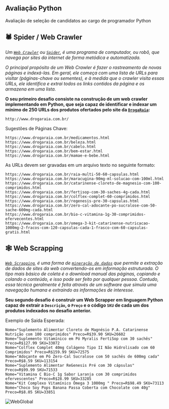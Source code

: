 ## Avaliação Python
Avaliação de seleção de candidatos ao cargo de programador Python

## 🕷 Spider / Web Crawler

*Um [`Web Crawler`](https://pt.wikipedia.org/wiki/Rastreador_web) ou [`Spider`](https://pt.wikipedia.org/wiki/Rastreador_web), é uma programa de computador, ou robô, que navega por sites da internet de forma metódica e automatizada.*

*O principal propósito de um Web Crawler é fazer o rastreamento de novas páginas e indexá-las. Em geral, ele começa com uma lista de URLs para visitar (páginas-chave ou sementes), e à medida que o *crawler* visita essas URLs, ele identifica e extrai todos os *links* contidos da página e os armazena em uma lista.*

**O seu primeiro desafio consiste na construção de um web crawler implementando em Python, que seja capaz de identificar e indexar um mínimo de 250 URLs dos produtos ofertados pelo site da [`DrogaRaia`](http://www.drogaraia.com.br/):**

```
http://www.drogaraia.com.br/
```

Sugestões de Páginas Chave:

```
https://www.drogaraia.com.br/medicamentos.html
https://www.drogaraia.com.br/beleza.html
https://www.drogaraia.com.br/cabelo.html
https://www.drogaraia.com.br/bem-estar.html
https://www.drogaraia.com.br/mamae-e-bebe.html
```

As URLs devem ser gravadas em um arquivo texto no seguinte formato:

```
https://www.drogaraia.com.br/raia-multi-50-60-capsulas.html
https://www.drogaraia.com.br/maracugina-90mg-ml-solucao-com-100ml.html
https://www.drogaraia.com.br/catarinense-cloreto-de-magnesio-com-100-comprimidos.html
https://www.drogaraia.com.br/fertisop-com-30-saches-4g-cada.html
https://www.drogaraia.com.br/colflex-complet-60-comprimidos.html
https://www.drogaraia.com.br/regenesis-pre-30-capsulas.html
https://www.drogaraia.com.br/zero-cal-adocante-po-sucralose-com-50-sache-600mg-cada.html
https://www.drogaraia.com.br/bio-c-vitamina-1g-30-comprimidos-efervecentes.html
https://www.drogaraia.com.br/omega-3-kit-catarinense-nutricacao-1000mg-2-fracos-com-120-capsulas-cada-1-frasco-com-60-capsulas-gratis.html
```

## 🕸 Web Scrapping

*[`Web Scrapping`](https://pt.wikipedia.org/wiki/Coleta_de_dados_web), é uma forma de [`mineração de dados`](https://pt.wikipedia.org/wiki/Minera%C3%A7%C3%A3o_de_dados) que permite a extração de dados de sites da web convertendo-os em informação estruturada. O tipo mais básico de coleta é o download manual das páginas, copiando e colando o conteúdo, e isso pode ser feito por qualquer pessoa. Contudo, essa técnica geralmente é feita através de um software que simula uma navegação humana e extraindo as informações de interesse.*

**Seu segundo desafio é construir um Web Scrapper em linguagem Python capaz de extrair a `Descrição`, o `Preço` e o código `SKU` de cada um dos produtos indexados no desafio anterior.**

Exemplo de Saída Esperada:

```
Nome="Suplemento Alimentar Cloreto de Magnésio P.A. Catarinense Nutrição com 100 comprimidos" Preco=R$39.90 SKU=26602
Nome="Suplemento Vitamínico em Pó Myralis FertiSop com 30 sachês" Preco=R$127.99 SKU=33072
Nome="Colflex Complet 40mg Colágeno Tipo II Não Hidrolisado com 60 Comprimidos" Preco=R$159.99 SKU=72575
Nome="Adoçante em Pó Zero-Cal Sucralose com 50 sachês de 600mg cada" Preco=R$8.59 SKU=113154
Nome="Suplemento Alimentar ReGenesis Pré com 30 cápsulas" Preco=R$99.99 SKU=71533
Nome="Vitamina C Bio-C 1g Sabor Laranja com 30 comprimidos efervescentes" Preco=R$28.99 SKU=33285
Nome="Kit Complexo Vitamínico Ômega 3 1000mg " Preco=R$98.49 SKU=73113
Nome="Choco Soy Pops Banana Passa Coberta com Chocolate com 40g" Preco=R$8.05 SKU=33851
```

![WebGlobal](https://webglobal.com.br/wp-content/uploads/2016/12/Logo_-_WebGlobal_-_.png)

